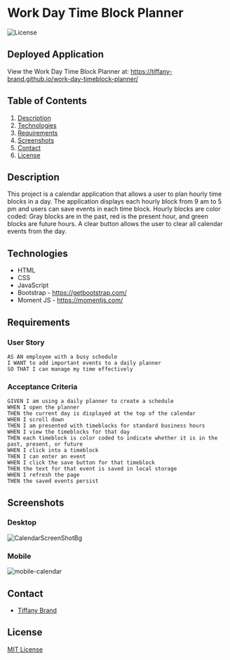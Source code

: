 # Work Day Time Block Planner

![License](https://img.shields.io/github/license/tiffany-brand/work-day-timeblock-planner?style=plastic)

## Deployed Application

View the Work Day Time Block Planner at: https://tiffany-brand.github.io/work-day-timeblock-planner/

## Table of Contents

1. [Description](#Description)
2. [Technologies](#technologies)
3. [Requirements](#Requirements)
4. [Screenshots](#Screenshots)
5. [Contact](#Contact)
6. [License](#License)

## Description

This project is a calendar application that allows a user to plan hourly time blocks in a day. The application displays each hourly block from 9 am to 5 pm and users can save events in each time block. Hourly blocks are color coded: Gray blocks are in the past, red is the present hour, and green blocks are future hours. A clear button allows the user to clear all calendar events from the day.


## Technologies
- HTML
- CSS
- JavaScript
- Bootstrap - https://getbootstrap.com/
- Moment JS - https://momentjs.com/ 

## Requirements

### User Story

```
AS AN employee with a busy schedule
I WANT to add important events to a daily planner
SO THAT I can manage my time effectively
```

### Acceptance Criteria

```
GIVEN I am using a daily planner to create a schedule
WHEN I open the planner
THEN the current day is displayed at the top of the calendar
WHEN I scroll down
THEN I am presented with timeblocks for standard business hours
WHEN I view the timeblocks for that day
THEN each timeblock is color coded to indicate whether it is in the past, present, or future
WHEN I click into a timeblock
THEN I can enter an event
WHEN I click the save button for that timeblock
THEN the text for that event is saved in local storage
WHEN I refresh the page
THEN the saved events persist
```

## Screenshots

### Desktop
![CalendarScreenShotBg](https://user-images.githubusercontent.com/16748389/88445715-8677cf80-cdf2-11ea-9f7b-ed5d021edf01.JPG)

### Mobile
![mobile-calendar](https://user-images.githubusercontent.com/16748389/90188622-d01c6000-dd89-11ea-8315-132d78ff4440.JPG)

## Contact

- [Tiffany Brand](https://github.com/tiffany-brand)

## License

[MIT License](./LICENSE)
